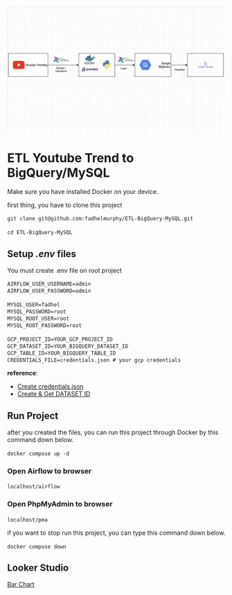 ![](assets/20240229_112916_ETL.png)

# ETL Youtube Trend to BigQuery/MySQL

Make sure you have installed Docker on your device.

first thing, you have to clone this project

```
git clone git@github.com:fadhelmurphy/ETL-BigQuery-MySQL.git

cd ETL-BigQuery-MySQL
```

## Setup *.env* files

You must create .env file on root project

```
AIRFLOW_USER_USERNAME=admin
AIRFLOW_USER_PASSWORD=admin

MYSQL_USER=fadhel
MYSQL_PASSWORD=root
MYSQL_ROOT_USER=root
MYSQL_ROOT_PASSWORD=root

GCP_PROJECT_ID=YOUR_GCP_PROJECT_ID
GCP_DATASET_ID=YOUR_BIGQUERY_DATASET_ID
GCP_TABLE_ID=YOUR_BIGQUERY_TABLE_ID
CREDENTIALS_FILE=credentials.json # your gcp credentials

```

**reference**:

* [Create credentials.json](https://www.arengu.com/tutorials/how-to-create-a-google-bigquery-service-account-to-use-the-rest-api)
* [Create &amp; Get DATASET ID](https://bipp.io/sql-tutorial/big-query/create-a-database/)

## Run Project

after you created the files, you can run this project through Docker by this command down below.

`docker compose up -d`

### Open Airflow to browser

`localhost/airflow`

### Open PhpMyAdmin to browser

`localhost/pma`

if you want to stop run this project, you can type this command down below.

`docker compose down`

## Looker Studio

[Bar Chart]()
